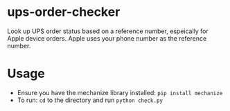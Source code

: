 # ups-order-checker
Look up UPS order status based on a reference number, espeically for Apple device orders. 
Apple uses your phone number as the reference number.

# Usage

- Ensure you have the mechanize library installed: `pip install mechanize`
- To run: `cd` to the directory and run `python check.py`
